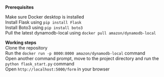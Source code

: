 **Prerequisites**<br />

Make sure Docker desktop is installed <br />
Install Flask using ```pip install Flask``` <br />
Install Boto3 using ```pip install boto3``` <br />
Pull the latest dynamodb-local using ```docker pull amazon/dynamodb-local```

**Working steps**<br />
Clone the repository <br />
Run the ```docker run -p 8000:8000 amazon/dynamodb-local``` command <br />
Open another command prompt, move to the project directory and run the ```python flask_start.py``` command <br />
Open ```http://localhost:5000/form``` in your browser
